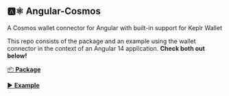 ## 🅰⚛ Angular-Cosmos
A Cosmos wallet connector for Angular with built-in support for Keplr Wallet

This repo consists of the package and an example using the wallet connector in the context of an Angular 14 application. **Check both out below!**

[📦 **Package**](https://github.com/CosmWatch/Angular-Cosmos/tree/master/package)

[▶ **Example**](https://github.com/CosmWatch/Angular-Cosmos/tree/master/example)
